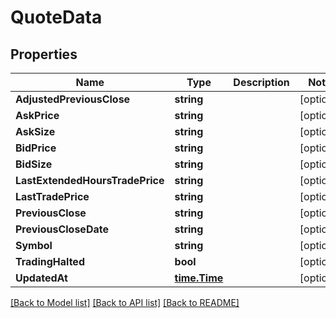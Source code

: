 # QuoteData

## Properties

Name | Type | Description | Notes
------------ | ------------- | ------------- | -------------
**AdjustedPreviousClose** | **string** |  | [optional] 
**AskPrice** | **string** |  | [optional] 
**AskSize** | **string** |  | [optional] 
**BidPrice** | **string** |  | [optional] 
**BidSize** | **string** |  | [optional] 
**LastExtendedHoursTradePrice** | **string** |  | [optional] 
**LastTradePrice** | **string** |  | [optional] 
**PreviousClose** | **string** |  | [optional] 
**PreviousCloseDate** | **string** |  | [optional] 
**Symbol** | **string** |  | [optional] 
**TradingHalted** | **bool** |  | [optional] 
**UpdatedAt** | [**time.Time**](time.Time.md) |  | [optional] 

[[Back to Model list]](../README.md#documentation-for-models) [[Back to API list]](../README.md#documentation-for-api-endpoints) [[Back to README]](../README.md)


